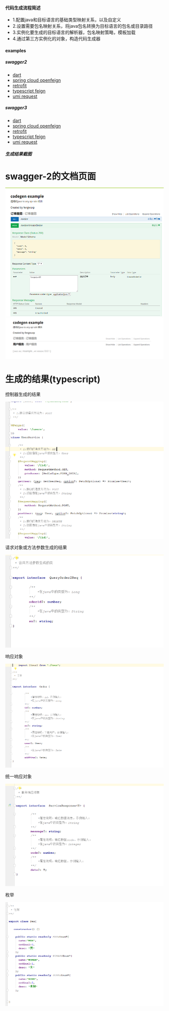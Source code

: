 
#### 代码生成流程简述

- 1.配置java和目标语言的基础类型映射关系，以及自定义
- 2.设置需要包名映射关系，将java包名转换为目标语言的包名或目录路径
- 3.实例化要生成的目标语言的解析器，包名映射策略，模板加载
- 4.通过第三方实例化的对象，构造代码生成器

#### examples
##### swagger2
- [dart](../examples/swagger-2/src/test/java/test/com/wuxp/codegen/swagger2/Swagger2FeignSdkCodegenDartTest.java)
- [spring cloud openfeign](../examples/swagger-2/src/test/java/test/com/wuxp/codegen/swagger2/Swagger2FeignSdkCodegenFeignClientTest.java)
- [retrofit](../examples/swagger-2/src/test/java/test/com/wuxp/codegen/swagger2/Swagger2FeignSdkCodegenRetrofitTest.java)
- [typescript feign](../examples/swagger-2/src/test/java/test/com/wuxp/codegen/swagger2/Swagger2FeignSdkCodegenTypescriptTest.java)
- [umi request](../examples/swagger-2/src/test/java/test/com/wuxp/codegen/swagger2/Swagger2FeignSdkCodegenUmiRequestTest.java)

##### swagger3
- [dart](../examples/swagger-3/src/test/java/test/com/wuxp/codegen/swagger3/Swagger3FeignSdkCodegenDartTest.java)
- [spring cloud openfeign](../examples/swagger-3/src/test/java/test/com/wuxp/codegen/swagger3/Swagger3FeignSdkCodegenFeignClientTest.java)
- [retrofit](../examples/swagger-3/src/test/java/test/com/wuxp/codegen/swagger3/Swagger3FeignSdkCodegenRetrofitTest.java)
- [typescript feign](../examples/swagger-3/src/test/java/test/com/wuxp/codegen/swagger3/Swagger3FeignSdkCodegenTypescriptTest.java)
- [umi request](../examples/swagger-3/src/test/java/test/com/wuxp/codegen/swagger3/Swagger3FeignSdkCodegenUmiRequestTest.java)

##### 生成结果截图

<p align="center">
  <h1>swagger-2的文档页面</h1>
  <img src="./codegen-example-images/1.png">
  <img  src="./codegen-example-images/2.png">
  <h1>生成的结果(typescript)</h1>
  <p>控制器生成的结果</p>
  <img src="./codegen-example-images/3.png">
   <p>请求对象或方法参数生成的结果</p>
  <img src="./codegen-example-images/4.png">
   <p>响应对象</p>
  <img src="./codegen-example-images/5.png">
  <p>统一响应对象</p>
  <img src="./codegen-example-images/7.png">
  <p>枚举</p>
  <img src="./codegen-example-images/6.png">
</p>